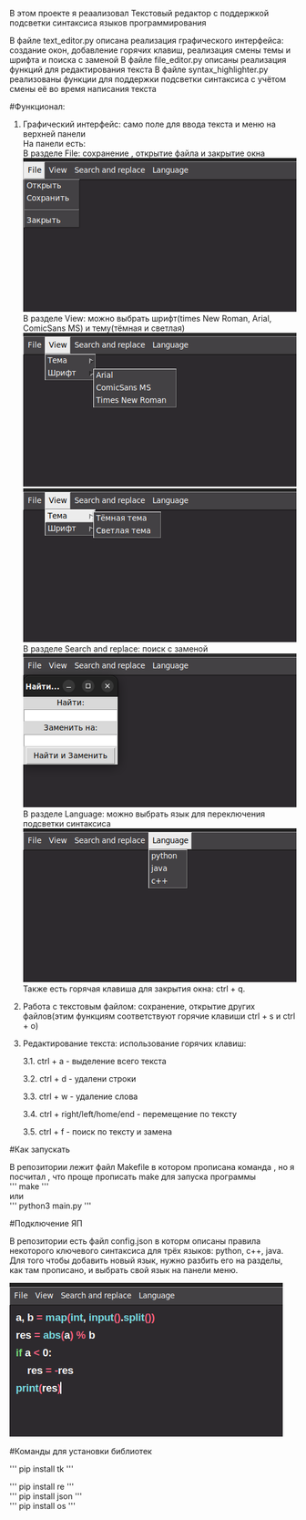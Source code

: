 В этом проекте я реаализовал Текстовый редактор с поддержкой подсветки синтаксиса языков программирования

В файле text_editor.py описана реализация графического интерфейса: создание окон, добавление горячих клавиш, реализация смены темы и шрифта и поиска с заменой 
В файле file_editor.py описаны реализация функций для редактирования текста
В файле syntax_highlighter.py реализованы функции для поддержки подсветки синтаксиса с учётом смены её во время написания текста

#Функционал:

1. Графический интерфейс: само поле для ввода текста и меню на верхней панели  
На панели есть:  
    В разделе File: сохранение , открытие файла и закрытие окна  
    ![меню File](img/file.png)  
    В разделе View: можно выбрать шрифт(times New Roman, Arial, ComicSans MS) и тему(тёмная и светлая)  
    ![перечень шрифтов](img/fonts.png)  
    ![перечен тем](img/views.png)  
    В разделе Search and replace: поиск с заменой  
    ![окно поиска](img/search_and_replace.png)  
    В разделе Language: можно выбрать язык для переключения подсветки синтаксиса  
    ![перечень языков](img/language.png)  
Также есть горячая клавиша для закрытия окна: ctrl + q.  

2. Работа с текстовым файлом: сохранение, открытие других файлов(этим функциям соответствуют горячие клавиши ctrl + s и ctrl + o)  

3. Редактирование текста: использование горячих клавиш:  

    3.1. ctrl + a - выделение всего текста  

    3.2. ctrl + d - удалени строки  

    3.3. ctrl + w - удаление слова  

    3.4. ctrl + right/left/home/end - перемещение по тексту  

    3.5. ctrl + f - поиск по тексту и замена  

#Как запускать  

В репозитории лежит файл Makefile в котором прописана команда , но я посчитал , что проще прописать make для запуска программы  
'''
make
'''  
или  
'''
python3 main.py
'''  
  
#Подключение ЯП  
  
В репозитории есть файл config.json в которм описаны правила некоторого ключевого синтаксиса для трёх языков: python, c++, java. Для того чтобы добавить новый язык, нужно разбить его на разделы, как там прописано, и выбрать свой язык на панели меню.  

![пример подсветки кода](img/example_highlight.png)  

#Команды для установки библиотек  

'''
pip install tk
'''  

'''
pip install re
'''  
'''
pip install json
'''  
'''
pip install os
'''  
